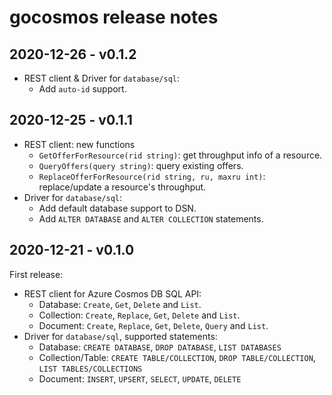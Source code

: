 # gocosmos release notes

## 2020-12-26 - v0.1.2

- REST client & Driver for `database/sql`:
  - Add `auto-id` support.

## 2020-12-25 - v0.1.1

- REST client: new functions
  - `GetOfferForResource(rid string)`: get throughput info of a resource.
  - `QueryOffers(query string)`: query existing offers.
  - `ReplaceOfferForResource(rid string, ru, maxru int)`: replace/update a resource's throughput.
- Driver for `database/sql`:
  - Add default database support to DSN.
  - Add `ALTER DATABASE` and `ALTER COLLECTION` statements.

## 2020-12-21 - v0.1.0

First release:
- REST client for Azure Cosmos DB SQL API:
  - Database: `Create`, `Get`, `Delete` and `List`.
  - Collection: `Create`, `Replace`, `Get`, `Delete` and `List`.
  - Document: `Create`, `Replace`, `Get`, `Delete`, `Query` and `List`.
- Driver for `database/sql`, supported statements:
  - Database: `CREATE DATABASE`, `DROP DATABASE`, `LIST DATABASES`
  - Collection/Table: `CREATE TABLE/COLLECTION`, `DROP TABLE/COLLECTION`, `LIST TABLES/COLLECTIONS`
  - Document: `INSERT`, `UPSERT`, `SELECT`, `UPDATE`, `DELETE`
